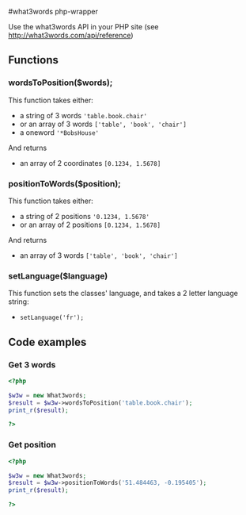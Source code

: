 #what3words php-wrapper

Use the what3words API in your PHP site (see http://what3words.com/api/reference)

## Functions

### wordsToPosition($words);
This function takes either:
- a string of 3 words `'table.book.chair'`
- or an array of 3 words `['table', 'book', 'chair']`
- a oneword `'*BobsHouse'`

And returns
- an array of 2 coordinates `[0.1234, 1.5678]`

### positionToWords($position);
This function takes either:
- a string of 2 positions `'0.1234, 1.5678'`
- or an array of 2 positions `[0.1234, 1.5678]`

And returns
- an array of 3 words `['table', 'book', 'chair']`

### setLanguage($language)
This function sets the classes' language, and takes a 2 letter language string:
- `setLanguage('fr');`

## Code examples

### Get 3 words

```php
<?php

$w3w = new What3words;
$result = $w3w->wordsToPosition('table.book.chair');
print_r($result);

?>
```

### Get position

```php
<?php

$w3w = new What3words;
$result = $w3w->positionToWords('51.484463, -0.195405');
print_r($result);

?>
```

